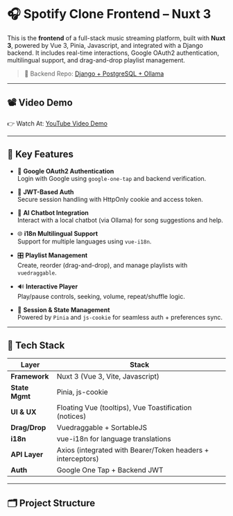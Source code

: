 # 🎧 Spotify Clone Frontend – Nuxt 3

This is the **frontend** of a full-stack music streaming platform, built with **Nuxt 3**, powered by Vue 3, Pinia, Javascript, and integrated with a Django backend. 
It includes real-time interactions, Google OAuth2 authentication, multilingual support, and drag-and-drop playlist management.

> 🔗 Backend Repo: [Django + PostgreSQL + Ollama](https://github.com/nhat-khoa/spotify-clone-backend)



---

## 📽️ Video Demo

👉 Watch At: [YouTube Video Demo](https://www.youtube.com/watch?v=3gcv87uj8qc)

---
## 🚀 Key Features

- 🔐 **Google OAuth2 Authentication**  
  Login with Google using `google-one-tap` and backend verification.

- 🔑 **JWT-Based Auth**  
  Secure session handling with HttpOnly cookie and access token.

- 🧠 **AI Chatbot Integration**  
  Interact with a local chatbot (via Ollama) for song suggestions and help.

- 🌐 **i18n Multilingual Support**  
  Support for multiple languages using `vue-i18n`.

- 🎛️ **Playlist Management**  
  Create, reorder (drag-and-drop), and manage playlists with `vuedraggable`.

- 🔊 **Interactive Player**  
  Play/pause controls, seeking, volume, repeat/shuffle logic.

- 🍪 **Session & State Management**  
  Powered by `Pinia` and `js-cookie` for seamless auth + preferences sync.

---

## 🧪 Tech Stack

| Layer          | Stack                                                                 |
|----------------|-----------------------------------------------------------------------|
| **Framework**  | Nuxt 3 (Vue 3, Vite, Javascript)                                      |
| **State Mgmt** | Pinia, js-cookie                                                      |
| **UI & UX**    | Floating Vue (tooltips), Vue Toastification (notices)                |
| **Drag/Drop**  | Vuedraggable + SortableJS                                             |
| **i18n**       | vue-i18n for language translations                                    |
| **API Layer**  | Axios (integrated with Bearer/Token headers + interceptors)          |
| **Auth**       | Google One Tap + Backend JWT                                          |

---

## 🗂️ Project Structure

